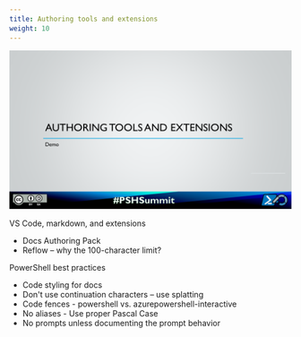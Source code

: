 ```yaml
---
title: Authoring tools and extensions
weight: 10
---
```

<!-- markdownlint-disable MD041 -->
![Authoring tools and extensions](./Slide10.PNG)

VS Code, markdown, and extensions

- Docs Authoring Pack
- Reflow – why the 100-character limit?

PowerShell best practices

- Code styling for docs
- Don't use continuation characters – use splatting
- Code fences - powershell vs. azurepowershell-interactive
- No aliases - Use proper Pascal Case
- No prompts unless documenting the prompt behavior
